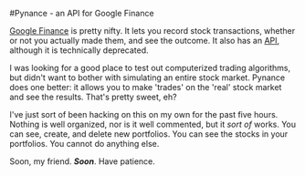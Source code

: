 #Pynance - an API for Google Finance

[Google Finance](http://finance.google.com/) is pretty nifty. It lets you record stock transactions,
whether or not you actually made them, and see the outcome. It also has an [API](http://code.google.com/apis/gdata/docs/2.0/reference.html),
although it is technically deprecated.

I was looking for a good place to test out computerized trading algorithms, but didn't want to bother with
simulating an entire stock market. Pynance does one better: it allows you to make 'trades' on the 'real'
stock market and see the results. That's pretty sweet, eh?

I've just sort of been hacking on this on my own for the past five hours. Nothing is well organized,
nor is it well commented, but it *sort of* works. You can see, create, and delete new portfolios.
You can see the stocks in your portfolios. You cannot do anything else.

Soon, my friend. ***Soon***. Have patience.
